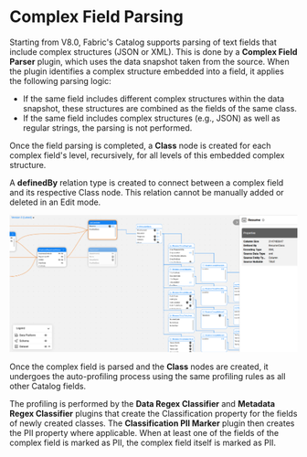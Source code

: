 # Complex Field Parsing

Starting from V8.0, Fabric's Catalog supports parsing of text fields that include complex structures (JSON or XML). This is done by a **Complex Field Parser** plugin, which uses the data snapshot taken from the source. When the plugin identifies a complex structure embedded into a field, it applies the following parsing logic:

* If the same field includes different complex structures within the data snapshot, these structures are combined as the fields of the same class.
* If the same field includes complex structures (e.g., JSON) as well as regular strings, the parsing is not performed.

Once the field parsing is completed, a **Class** node is created for each complex field's level, recursively, for all levels of this embedded complex structure. 

A **definedBy** relation type is created to connect between a complex field and its respective Class node. This relation cannot be manually added or deleted in an Edit mode. 

![](../images/complex_field.png)

Once the complex field is parsed and the **Class** nodes are created, it undergoes the auto-profiling process using the same profiling rules as all other Catalog fields. 

The profiling is performed by the **Data Regex Classifier** and **Metadata Regex Classifier** plugins that create the Classification property for the fields of newly created classes. The **Classification PII Marker** plugin then creates the PII property where applicable. When at least one of the fields of the complex field is marked as PII, the complex field itself is marked as PII.
